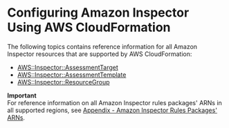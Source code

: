 # Configuring Amazon Inspector Using AWS CloudFormation<a name="inspector_cloudformation-integration"></a>

The following topics contains reference information for all Amazon Inspector resources that are supported by AWS CloudFormation:
+ [AWS::Inspector::AssessmentTarget](http://docs.aws.amazon.com/AWSCloudFormation/latest/UserGuide/aws-resource-inspector-assessmenttarget.html)
+ [AWS::Inspector::AssessmentTemplate](http://docs.aws.amazon.com/AWSCloudFormation/latest/UserGuide/aws-resource-inspector-assessmenttemplate.html)
+ [AWS::Inspector::ResourceGroup](http://docs.aws.amazon.com/AWSCloudFormation/latest/UserGuide/aws-resource-inspector-resourcegroup.html)

**Important**  
For reference information on all Amazon Inspector rules packages' ARNs in all supported regions, see [Appendix \- Amazon Inspector Rules Packages' ARNs](inspector_rules-arns.md)\.